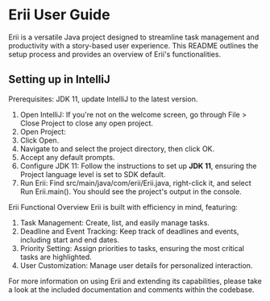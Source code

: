 # Erii User Guide
Erii is a versatile Java project designed to streamline task management and productivity with a story-based user experience. This README outlines the setup process and provides an overview of Erii's functionalities.

## Setting up in IntelliJ
Prerequisites: JDK 11, update IntelliJ to the latest version.

1. Open IntelliJ: If you're not on the welcome screen, go through File > Close Project to close any open project.
  1. Open Project:
  1. Click Open.
  1. Navigate to and select the project directory, then click OK.
  1. Accept any default prompts.
1. Configure JDK 11: Follow the instructions to set up **JDK 11**, ensuring the Project language level is set to SDK default.
1. Run Erii: Find src/main/java/com/erii/Erii.java, right-click it, and select Run Erii.main(). You should see the project's output in the console.

Erii Functional Overview
Erii is built with efficiency in mind, featuring:

1. Task Management: Create, list, and easily manage tasks.
1. Deadline and Event Tracking: Keep track of deadlines and events, including start and end dates.
1. Priority Setting: Assign priorities to tasks, ensuring the most critical tasks are highlighted.
1. User Customization: Manage user details for personalized interaction.

For more information on using Erii and extending its capabilities, please take a look at the included documentation and comments within the codebase.

